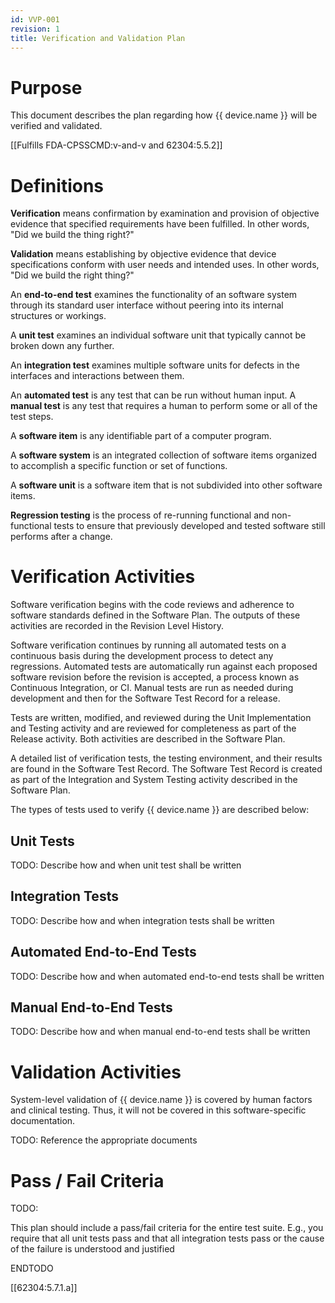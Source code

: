 ```yaml
---
id: VVP-001
revision: 1
title: Verification and Validation Plan
---
```


# Purpose

This document describes the plan regarding how {{ device.name }} will be verified and validated.

[[Fulfills FDA-CPSSCMD:v-and-v and 62304:5.5.2]]

# Definitions

**Verification** means confirmation by examination and provision of objective evidence that specified requirements have been fulfilled. In other words, "Did we build the thing right?"

**Validation** means establishing by objective evidence that device specifications conform with user needs and intended uses. In other words, "Did we build the right thing?"

An **end-to-end test** examines the functionality of an software system through its standard user interface without peering into its internal structures or workings.

A **unit test** examines an individual software unit that typically cannot be broken down any further.

An **integration test** examines multiple software units for defects in the interfaces and interactions between them.

An **automated test** is any test that can be run without human input. A **manual test** is any test that requires a human to perform some or all of the test steps.

A **software item** is any identifiable part of a computer program.

A **software system** is an integrated collection of software items organized to accomplish a specific function or set of functions.

A **software unit** is a software item that is not subdivided into other software items.

**Regression testing** is the process of re-running functional and non-functional tests to ensure that previously developed and tested software still performs after a change.

# Verification Activities

Software verification begins with the code reviews and adherence to software standards defined in the Software Plan. The outputs of these activities are recorded in the Revision Level History.

Software verification continues by running all automated tests on a continuous basis during the development process to detect any regressions. Automated tests are automatically run against each proposed software revision before the revision is accepted, a process known as Continuous Integration, or CI. Manual tests are run as needed during development and then for the Software Test Record for a release.

Tests are written, modified, and reviewed during the Unit Implementation and Testing activity and are reviewed for completeness as part of the Release activity. Both activities are described in the Software Plan.

A detailed list of verification tests, the testing environment, and their results are found in the Software Test Record. The Software Test Record is created as part of the Integration and System Testing activity described in the Software Plan.

The types of tests used to verify {{ device.name }} are described below:

## Unit Tests

TODO: Describe how and when unit test shall be written

## Integration Tests

TODO: Describe how and when integration tests shall be written

## Automated End-to-End Tests

TODO: Describe how and when automated end-to-end tests shall be written

## Manual End-to-End Tests

TODO: Describe how and when manual end-to-end tests shall be written

# Validation Activities

System-level validation of {{ device.name }} is covered by human factors and clinical testing. Thus, it will not be covered in
this software-specific documentation.

TODO: Reference the appropriate documents

# Pass / Fail Criteria

TODO:

This plan should include a pass/fail criteria for the entire test suite.  E.g., you require that all unit tests pass and that all integration tests pass or the cause of the failure is understood and justified

ENDTODO

[[62304:5.7.1.a]]
